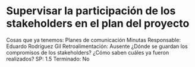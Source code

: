 # Supervisar la participación de los stakeholders en el plan del proyecto

Cosas que ya tenemos: Planes de comunicación
Minutas
Responsable: Eduardo Rodríguez Gil
Retroalimentación: Ausente
¿Dónde se guardan los 
compromisos de los stakeholders?
¿Cómo saben cuáles ya fueron realizados?
SP: 1.5
Terminado: No
